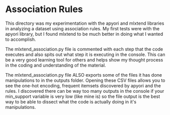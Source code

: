 Association Rules
==
This directory was my experimentation with the apyori and mlxtend libraries in analyzing a dataset using association rules.
My first tests were with the apyori library, but I found mlxtend to be much better in doing what I wanted to accomplish.

The mlxtend_association.py file is commented with each step that the code executes and also spits out what step it is executing in 
the console. This can be a very good learning tool for others and helps show my thought process in the coding and understanding of 
the material.

The mlxtend_association.py file ALSO exports some of the files it has done manipulations to in the outputs folder. Opening these CSV
files allows you to see the one-hot encoding, frequent itemsets discovered by apyori and the rules. I discovered there can be way
too many outputs in the console if your min_support variable is very low (like mine is) so the file output is the best way to be able
to dissect what the code is actually doing in it's manipulations.